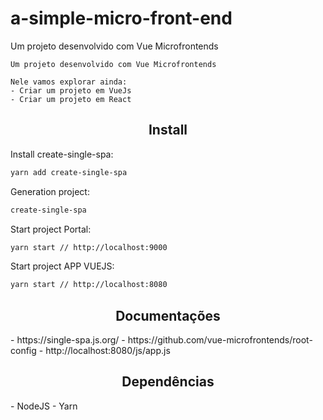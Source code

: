 # a-simple-micro-front-end
Um projeto desenvolvido com Vue Microfrontends

```
Um projeto desenvolvido com Vue Microfrontends

Nele vamos explorar ainda:
- Criar um projeto em VueJs
- Criar um projeto em React

```

<h2 align="center">Install</h2>

Install create-single-spa:
```bash
yarn add create-single-spa
```

Generation project:
```bash
create-single-spa
```
Start project Portal:
```bash
yarn start // http://localhost:9000
```

Start project APP VUEJS:
```bash
yarn start // http://localhost:8080
```

<h2 align="center">Documentações</h2>
- https://single-spa.js.org/
- https://github.com/vue-microfrontends/root-config
- http://localhost:8080/js/app.js

<h2 align="center">Dependências</h2>
- NodeJS
- Yarn
